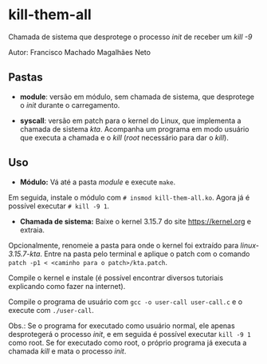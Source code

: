kill-them-all
=============

Chamada de sistema que desprotege o processo *init* de receber um *kill -9*

Autor: Francisco Machado Magalhães Neto

Pastas
------

* **module**: versão em módulo, sem chamada de sistema, que desprotege o *init* durante o carregamento.

* **syscall**: versão em patch para o kernel do Linux, que implementa a chamada de sistema *kta*.
Acompanha um programa em modo usuário que executa a chamada e o *kill* (*root* necessário para dar o *kill*).

Uso
---

* **Módulo:** Vá até a pasta *module* e execute `make`.

Em seguida, instale o módulo com `# insmod kill-them-all.ko`.
Agora já é possível executar `# kill -9 1`.

* **Chamada de sistema:** Baixe o kernel 3.15.7 do site <https://kernel.org> e extraia.

Opcionalmente, renomeie a pasta para onde o kernel foi extraído para *linux-3.15.7-kta*.
Entre na pasta pelo terminal e aplique o patch com o comando `patch -p1 < <caminho para o patch>/kta.patch`.

Compile o kernel e instale (é possível encontrar diversos tutoriais explicando como fazer na internet).

Compile o programa de usuário com `gcc -o user-call user-call.c` e o execute com `./user-call`.

Obs.: Se o programa for executado como usuário normal, ele apenas desprotegerá o processo *init*, e em seguida é possível executar `kill -9 1` como root. Se for executado como root, o próprio programa já executa a chamada *kill* e mata o processo *init*.
